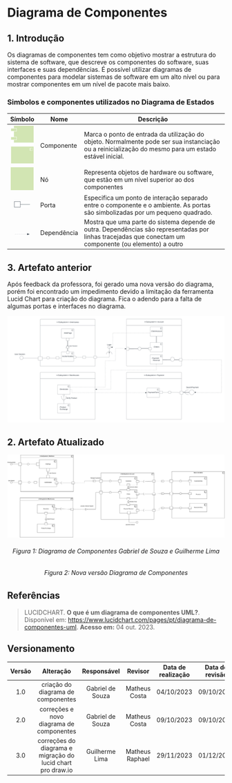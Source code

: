 # Diagrama de Componentes


## 1. Introdução
Os diagramas de componentes tem como objetivo mostrar a estrutura do sistema de software, que descreve os componentes do software, suas interfaces e suas dependências. É possível utilizar diagramas de componentes para modelar sistemas de software em um alto nível ou para mostrar componentes em um nível de pacote mais baixo.


### Simbolos e componentes utilizados no Diagrama de Estados

|                                                   Símbolo                                                    | Nome                       | Descrição                                                                   |
| :----------------------------------------------------------------------------------------------------------: | -------------------------- | --------------------------------------------------------------------------- |
|   ![Estado Inicial](../Assets/modelagem/diagramaComponentes/uml-components-symbols.png)     | Componente     | Marca o ponto de entrada da utilização do objeto. Normalmente pode ser sua instanciação ou a reinicialização do mesmo para um estado estável inicial.  |   
|   ![Estado Final](../Assets/modelagem/diagramaComponentes/uml-node-symbol.png)     | Nó   | Representa objetos de hardware ou software, que estão em um nível superior ao dos componentes  |  
|   ![Estado atual](../Assets/modelagem/diagramaComponentes/uml-port-symbol.png)     | Porta   | Especifica um ponto de interação separado entre o componente e o ambiente. As portas são simbolizadas por um pequeno quadrado.  |  
|   ![Condition](../Assets/modelagem/diagramaComponentes/uml-dependency-symbol.png)     | Dependência   | Mostra que uma parte do  sistema depende de outra. Dependências são representadas por linhas tracejadas que conectam um componente (ou elemento) a outro |  


## 3. Artefato anterior
Após feedback da professora, foi gerado uma nova versão do diagrama, porém foi encontrado um impedimento devido a limitação da ferramenta Lucid Chart para criação do diagrama. Fica o adendo para a falta de algumas portas e interfaces no diagrama.

![Diagrama Componentes](../Assets/diagrama-componentes-2.png)

## 2. Artefato Atualizado

![Diagrama Componentes](../Assets/modelagem/diagramaComponentes/Diagrama%20de%20componentes.png)

<h6 align = "center">Figura 1: Diagrama de Componentes Gabriel de Souza e Guilherme Lima</h6>

<h6 align = "center">Figura 2: Nova versão Diagrama de Componentes</h6>


## Referências

> LUCIDCHART. **O que é um diagrama de componentes UML?**. Disponível em: <a href="https://www.lucidchart.com/pages/pt/diagrama-de-componentes-uml" target="__blank">https://www.lucidchart.com/pages/pt/diagrama-de-componentes-uml</a>. **Acesso em:** 04 out. 2023.

## Versionamento

| Versão | Alteração |  Responsável  | Revisor | Data de realização | Data de revisão |
| :------: | :---: | :-----: | :----: | :----: | :-----: |
| 1.0    | criação do diagrama de componentes| Gabriel de Souza | Matheus Costa | 04/10/2023| 09/10/2023 |
| 2.0    | correções e novo diagrama de componentes| Gabriel de Souza | Matheus Costa | 09/10/2023| 09/10/2023 |
| 3.0    | correções do diagrama e migração do lucid chart pro draw.io| Guilherme Lima | Matheus Raphael | 29/11/2023| 01/12/2023 |

